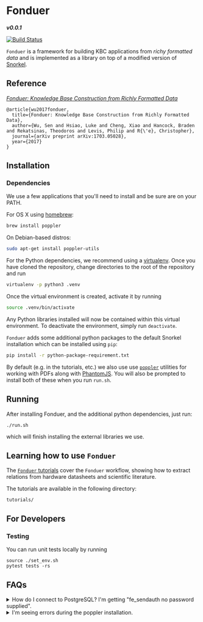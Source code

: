 # Fonduer

**_v0.0.1_**

[![Build Status](https://travis-ci.com/SenWu/fonduer.svg?token=T3shSHjcJk8kMbzHEY7Z&branch=master)](https://travis-ci.com/SenWu/fonduer)

`Fonduer` is a framework for building KBC applications from _richy formatted
data_ and is implemented as a library on top of a modified version of
[Snorkel](https://hazyresearch.github.io/snorkel/).

## Reference
_[Fonduer: Knowledge Base Construction from Richly Formatted Data](https://arxiv.org/abs/1703.05028)_
```
@article{wu2017fonduer,
  title={Fonduer: Knowledge Base Construction from Richly Formatted Data},
  author={Wu, Sen and Hsiao, Luke and Cheng, Xiao and Hancock, Braden and Rekatsinas, Theodoros and Levis, Philip and R{\'e}, Christopher},
  journal={arXiv preprint arXiv:1703.05028},
  year={2017}
}
```

## Installation

### Dependencies
We use a few applications that you'll need to install and be sure are on your
PATH.

For OS X using [homebrew](https://brew.sh):
```bash
brew install poppler
```

On Debian-based distros:
```bash
sudo apt-get install poppler-utils
```

For the Python dependencies, we recommend using a
[virtualenv](https://virtualenv.pypa.io/en/stable/). Once you have cloned the
repository, change directories to the root of the repository and run

```bash
virtualenv -p python3 .venv
```

Once the virtual environment is created, activate it by running

```bash
source .venv/bin/activate
```

Any Python libraries installed will now be contained within this virtual
environment. To deactivate the environment, simply run `deactivate`.

`Fonduer` adds some additional python packages to the default Snorkel
installation which can be installed using `pip`:

```bash
pip install -r python-package-requirement.txt
```

By default (e.g. in the tutorials, etc.) we also use use
[`poppler`](https://poppler.freedesktop.org/) utilities for working with PDFs
along with [PhantomJS](http://phantomjs.org/). You will also be prompted to
install both of these when you run `run.sh`.

## Running

After installing Fonduer, and the additional python dependencies, just run:

```
./run.sh
```

which will finish installing the external libraries we use.

## Learning how to use `Fonduer`

The [`Fonduer`
tutorials](https://github.com/SenWu/fonduer/tree/master/tutorials) cover the
`Fonduer` workflow, showing how to extract relations from hardware datasheets
and scientific literature.

The tutorials are available in the following directory:

```
tutorials/
```

## For Developers

### Testing

You can run unit tests locally by running

```
source ./set_env.sh
pytest tests -rs
```

## FAQs

<details><summary>How do I connect to PostgreSQL? I'm getting "fe_sendauth no
password supplied".</summary><br>

There are [four main
ways](https://dba.stackexchange.com/questions/14740/how-to-use-psql-with-no-password-prompt)
to deal with entering passwords when you connect to your PostgreSQL database:

1. Set the `PGPASSWORD` environment variable
   ```
   PGPASSWORD=<pass> psql -h <host> -U <user>
   ```
2. Using a [.pgpass file to store the
   password](http://www.postgresql.org/docs/current/static/libpq-pgpass.html).
3. Setting the users to [trust
   authentication](https://www.postgresql.org/docs/current/static/auth-methods.html#AUTH-TRUST)
   in the pg_hba.conf file. This makes local development easy, but probably
   isn't suitable for multiuser environments. You can find your hba file
   location by running `psql`, then querying
   ```
   SHOW hba_file;
   ```
4. Put the username and password in the connection URI:
   ```
   postgres://user:pw@localhost:5432/...
   ```

</details>

<details><summary>I'm seeing errors during the poppler
installation.</summary><br>

You may run into errors that look like this:

```
checking for FONTCONFIG... no
configure: error: in `/home/lwhsiao/repos/fonduer/poppler':
configure: error: The pkg-config script could not be found or is too old.  Make
sure it is in your PATH or set the PKG_CONFIG environment variable to the full
path to pkg-config.
```

or this:

```
checking for FONTCONFIG... no
configure: error: Package requirements (fontconfig >= 2.0.0) were not met:

No package 'fontconfig' found

Consider adjusting the PKG_CONFIG_PATH environment variable if you
installed software in a non-standard prefix.
```

Fear not. You just need to make sure these packages are installed:

```
sudo apt-get install pkg-config libfontconfig1-dev
```

</details>
